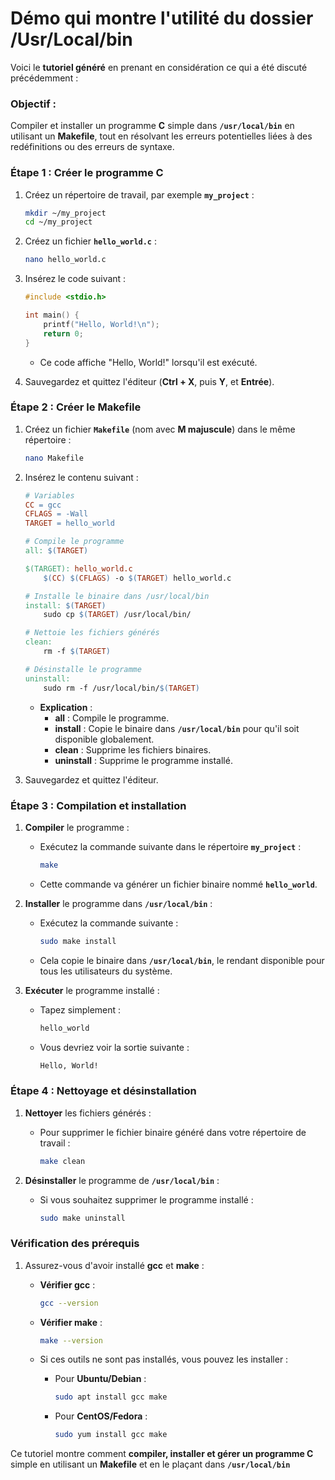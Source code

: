 # Démo qui montre l'utilité du dossier /Usr/Local/bin

Voici le **tutoriel généré** en prenant en considération ce qui a été discuté précédemment :

### Objectif :
Compiler et installer un programme **C** simple dans **`/usr/local/bin`** en utilisant un **Makefile**, tout en résolvant les erreurs potentielles liées à des redéfinitions ou des erreurs de syntaxe.

### Étape 1 : Créer le programme C

1. Créez un répertoire de travail, par exemple **`my_project`** :
   ```bash
   mkdir ~/my_project
   cd ~/my_project
   ```

2. Créez un fichier **`hello_world.c`** :
   ```bash
   nano hello_world.c
   ```

3. Insérez le code suivant :
   ```c
   #include <stdio.h>

   int main() {
       printf("Hello, World!\n");
       return 0;
   }
   ```

   - Ce code affiche "Hello, World!" lorsqu'il est exécuté.

4. Sauvegardez et quittez l'éditeur (**Ctrl + X**, puis **Y**, et **Entrée**).

### Étape 2 : Créer le Makefile

1. Créez un fichier **`Makefile`** (nom avec **M majuscule**) dans le même répertoire :
   ```bash
   nano Makefile
   ```

2. Insérez le contenu suivant :

   ```makefile
   # Variables
   CC = gcc
   CFLAGS = -Wall
   TARGET = hello_world

   # Compile le programme
   all: $(TARGET)

   $(TARGET): hello_world.c
       $(CC) $(CFLAGS) -o $(TARGET) hello_world.c

   # Installe le binaire dans /usr/local/bin
   install: $(TARGET)
       sudo cp $(TARGET) /usr/local/bin/

   # Nettoie les fichiers générés
   clean:
       rm -f $(TARGET)

   # Désinstalle le programme
   uninstall:
       sudo rm -f /usr/local/bin/$(TARGET)
   ```

   - **Explication** :
     - **all** : Compile le programme.
     - **install** : Copie le binaire dans **`/usr/local/bin`** pour qu'il soit disponible globalement.
     - **clean** : Supprime les fichiers binaires.
     - **uninstall** : Supprime le programme installé.

3. Sauvegardez et quittez l'éditeur.

### Étape 3 : Compilation et installation

1. **Compiler** le programme :
   - Exécutez la commande suivante dans le répertoire **`my_project`** :
     ```bash
     make
     ```

   - Cette commande va générer un fichier binaire nommé **`hello_world`**.

2. **Installer** le programme dans **`/usr/local/bin`** :
   - Exécutez la commande suivante :
     ```bash
     sudo make install
     ```

   - Cela copie le binaire dans **`/usr/local/bin`**, le rendant disponible pour tous les utilisateurs du système.

3. **Exécuter** le programme installé :
   - Tapez simplement :
     ```bash
     hello_world
     ```

   - Vous devriez voir la sortie suivante :
     ```bash
     Hello, World!
     ```

### Étape 4 : Nettoyage et désinstallation

1. **Nettoyer** les fichiers générés :
   - Pour supprimer le fichier binaire généré dans votre répertoire de travail :
     ```bash
     make clean
     ```

2. **Désinstaller** le programme de **`/usr/local/bin`** :
   - Si vous souhaitez supprimer le programme installé :
     ```bash
     sudo make uninstall
     ```

### Vérification des prérequis

1. Assurez-vous d'avoir installé **gcc** et **make** :
   - **Vérifier gcc** :
     ```bash
     gcc --version
     ```
   - **Vérifier make** :
     ```bash
     make --version
     ```

   - Si ces outils ne sont pas installés, vous pouvez les installer :
     - Pour **Ubuntu/Debian** :
       ```bash
       sudo apt install gcc make
       ```
     - Pour **CentOS/Fedora** :
       ```bash
       sudo yum install gcc make
       ```

Ce tutoriel montre comment **compiler, installer et gérer un programme C** simple en utilisant un **Makefile** et en le plaçant dans **`/usr/local/bin`**
